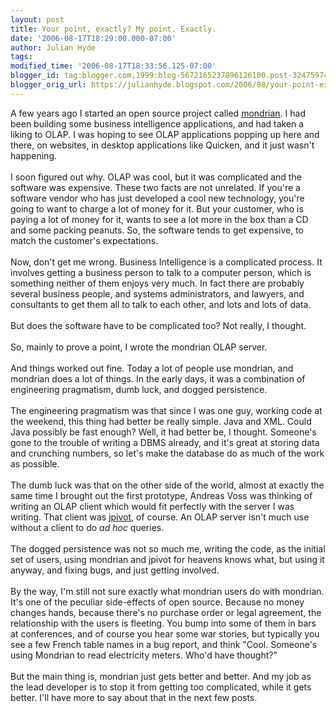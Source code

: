 ```yaml
---
layout: post
title: Your point, exactly? My point. Exactly.
date: '2006-08-17T18:29:00.000-07:00'
author: Julian Hyde
tags: 
modified_time: '2006-08-17T18:33:56.125-07:00'
blogger_id: tag:blogger.com,1999:blog-5672165237896126100.post-3247597408878276310
blogger_orig_url: https://julianhyde.blogspot.com/2006/08/your-point-exactly-my-point-exactly.html
---
```


A few years ago I started an open source project called <a href="http://mondrian.sourceforge.net">mondrian</a>. I had been building some business intelligence applications, and had taken a liking to OLAP. I was hoping to see OLAP applications popping up here and there, on websites, in desktop applications like Quicken, and it just wasn't happening.<br /><br />I soon figured out why. OLAP was cool, but it was complicated and the software was expensive. These two facts are not unrelated. If you're a software vendor who has just developed a cool new technology, you're going to want to charge a lot of money for it. But your customer, who is paying a lot of money for it, wants to see a lot more in the box than a CD and some packing peanuts. So, the software tends to get expensive, to match the customer's expectations.<br /><br />Now, don't get me wrong. Business Intelligence is a complicated process. It involves getting a business person to talk to a computer person, which is something neither of them enjoys very much. In fact there are probably several business people, and systems administrators, and lawyers, and consultants to get them all to talk to each other, and lots and lots of data.<br /><br />But does the software have to be complicated too? Not really, I thought.<br /><br />So, mainly to prove a point, I wrote the mondrian OLAP server.<br /><br />And things worked out fine. Today a lot of people use mondrian, and mondrian does a lot of things. In the early days, it was a combination of engineering pragmatism, dumb luck, and dogged persistence.<br /><br />The engineering pragmatism was that since I was one guy, working code at the weekend, this thing had better be really simple. Java and XML. Could Java possibly be fast enough? Well, it had better be, I thought. Someone's gone to the trouble of writing a DBMS already, and it's great at storing data and crunching numbers, so let's make the database do as much of the work as possible.<br /><br />The dumb luck was that on the other side of the world, almost at exactly the same time I brought out the first prototype, Andreas Voss was thinking of writing an OLAP client which would fit perfectly with the server I was writing. That client was <a href="http://jpivot.sourceforge.net">jpivot</a>, of course. An OLAP server isn't much use without a client to do <span style="font-style: italic;">ad hoc</span> queries.<br /><br />The dogged persistence was not so much me, writing the code, as the initial set of users, using mondrian and jpivot for heavens knows what, but using it anyway, and fixing bugs, and just getting involved.<br /><br />By the way, I'm still not sure exactly what mondrian users do with mondrian. It's one of the peculiar side-effects of open source. Because no money changes hands, because there's no purchase order or legal agreement, the relationship with the users is fleeting. You bump into some of them in bars at conferences, and of course you hear some war stories, but typically you see a few French table names in a bug report, and think "Cool. Someone's using Mondrian to read electricity meters. Who'd have thought?"<br /><br />But the main thing is, mondrian just gets better and better. And my job as the lead developer is to stop it from getting too complicated, while it gets better.  I'll have more to say about that in the next few posts.